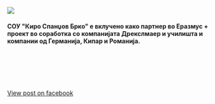 ![](/News/18.png)

#### СОУ "Киро Спанџов Брко" е вклучено како партнер во Еразмус + проект во соработка со компанијата Дрекслмаер и училишта и компании од Германија, Кипар и Романија.
\
\
\
\
\
[View post on facebook](https://www.facebook.com)